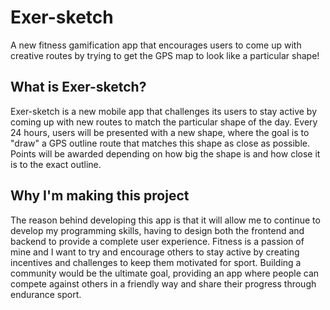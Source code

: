 # Exer-sketch
A new fitness gamification app that encourages users to come up with creative routes by trying to get the GPS map to look like a particular shape!

## What is Exer-sketch?

Exer-sketch is a new mobile app that challenges its users to stay active by coming up with new routes to match the particular shape of the day. Every 24 hours, users will be presented with a new shape, where the goal is to "draw" a GPS outline route that matches this shape as close as possible. Points will be awarded depending on how big the shape is and how close it is to the exact outline.

## Why I'm making this project

The reason behind developing this app is that it will allow me to continue to develop my programming skills, having to design both the frontend and backend to provide a complete user experience. Fitness is a passion of mine and I want to try and encourage others to stay active by creating incentives and challenges to keep them motivated for sport. Building a community would be the ultimate goal, providing an app where people can compete against others in a friendly way and share their progress through endurance sport.
